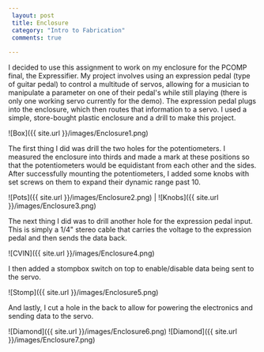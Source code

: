 ```yaml
---
 layout: post
 title: Enclosure
 category: "Intro to Fabrication"
 comments: true
 
---
```


I decided to use this assignment to work on my enclosure for the PCOMP final, the Expressifier. My project involves using an expression pedal (type of guitar pedal) to control a multitude of servos, allowing for a musician to manipulate a parameter on one of their pedal's while still playing (there is only one working servo currently for the demo). The expression pedal plugs into the enclosure, which then routes that information to a servo. I used a simple, store-bought plastic enclosure and a drill to make this project.

![Box]({{ site.url }}/images/Enclosure1.png) 

The first thing I did was drill the two holes for the potentiometers. I measured the enclosure into thirds and made a mark at these positions so that the potentiometers would be equidistant from each other and the sides. After successfully mounting the potentiometers, I added some knobs with set screws on them to expand their dynamic range past 10. 

![Pots]({{ site.url }}/images/Enclosure2.png) | ![Knobs]({{ site.url }}/images/Enclosure3.png) 

The next thing I did was to drill another hole for the expression pedal input. This is simply a 1/4" stereo cable that carries the voltage to the expression pedal and then sends the data back. 

![CVIN]({{ site.url }}/images/Enclosure4.png) 

I then added a stompbox switch on top to enable/disable data being sent to the servo. 

![Stomp]({{ site.url }}/images/Enclosure5.png) 

And lastly, I cut a hole in the back to allow for powering the electronics and sending data to the servo. 


![Diamond]({{ site.url }}/images/Enclosure6.png)
![Diamond]({{ site.url }}/images/Enclosure7.png) 




